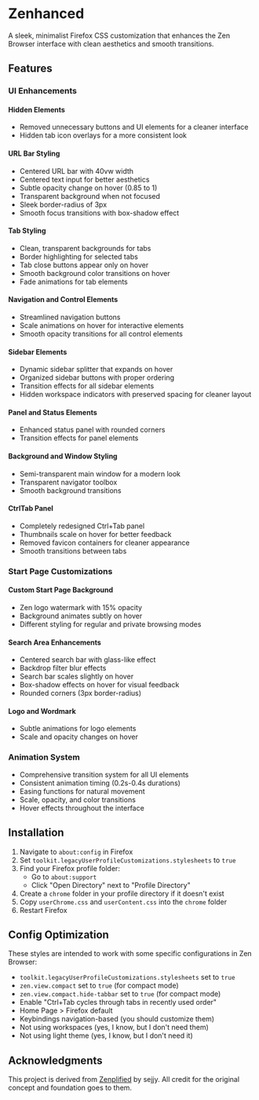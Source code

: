 # Zenhanced

A sleek, minimalist Firefox CSS customization that enhances the Zen Browser interface with clean aesthetics and smooth transitions.

## Features

### UI Enhancements

#### Hidden Elements
- Removed unnecessary buttons and UI elements for a cleaner interface
- Hidden tab icon overlays for a more consistent look

#### URL Bar Styling
- Centered URL bar with 40vw width
- Centered text input for better aesthetics
- Subtle opacity change on hover (0.85 to 1)
- Transparent background when not focused
- Sleek border-radius of 3px
- Smooth focus transitions with box-shadow effect

#### Tab Styling
- Clean, transparent backgrounds for tabs
- Border highlighting for selected tabs
- Tab close buttons appear only on hover
- Smooth background color transitions on hover
- Fade animations for tab elements

#### Navigation and Control Elements
- Streamlined navigation buttons
- Scale animations on hover for interactive elements
- Smooth opacity transitions for all control elements

#### Sidebar Elements
- Dynamic sidebar splitter that expands on hover
- Organized sidebar buttons with proper ordering
- Transition effects for all sidebar elements
- Hidden workspace indicators with preserved spacing for cleaner layout

#### Panel and Status Elements
- Enhanced status panel with rounded corners
- Transition effects for panel elements

#### Background and Window Styling
- Semi-transparent main window for a modern look
- Transparent navigator toolbox
- Smooth background transitions

#### CtrlTab Panel
- Completely redesigned Ctrl+Tab panel
- Thumbnails scale on hover for better feedback
- Removed favicon containers for cleaner appearance
- Smooth transitions between tabs

### Start Page Customizations

#### Custom Start Page Background
- Zen logo watermark with 15% opacity
- Background animates subtly on hover
- Different styling for regular and private browsing modes

#### Search Area Enhancements
- Centered search bar with glass-like effect
- Backdrop filter blur effects
- Search bar scales slightly on hover
- Box-shadow effects on hover for visual feedback
- Rounded corners (3px border-radius)

#### Logo and Wordmark
- Subtle animations for logo elements
- Scale and opacity changes on hover

### Animation System

- Comprehensive transition system for all UI elements
- Consistent animation timing (0.2s-0.4s durations)
- Easing functions for natural movement
- Scale, opacity, and color transitions
- Hover effects throughout the interface

## Installation

1. Navigate to `about:config` in Firefox
2. Set `toolkit.legacyUserProfileCustomizations.stylesheets` to `true`
3. Find your Firefox profile folder:
   - Go to `about:support`
   - Click "Open Directory" next to "Profile Directory"
4. Create a `chrome` folder in your profile directory if it doesn't exist
5. Copy `userChrome.css` and `userContent.css` into the `chrome` folder
6. Restart Firefox

## Config Optimization

These styles are intended to work with some specific configurations in Zen Browser:

- `toolkit.legacyUserProfileCustomizations.stylesheets` set to `true`
- `zen.view.compact` set to `true` (for compact mode)
- `zen.view.compact.hide-tabbar` set to `true` (for compact mode)
- Enable "Ctrl+Tab cycles through tabs in recently used order"
- Home Page > Firefox default
- Keybindings navigation-based (you should customize them)
- Not using workspaces (yes, I know, but I don't need them)
- Not using light theme (yes, I know, but I don't need it)

## Acknowledgments

This project is derived from [Zenplified](https://github.com/sejjy/zenplified) by sejjy. 
All credit for the original concept and foundation goes to them.